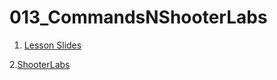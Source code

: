 # 013_CommandsNShooterLabs

1. [Lesson Slides](https://docs.google.com/presentation/d/1cnmhPE3-xi8YRSC8oA8Pke0P2aIj_9NcdZeX45N41jo/edit?usp=sharing)

2.[ShooterLabs](https://github.com/Keobkeig/ShooterLabs)

